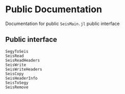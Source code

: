 # Public Documentation

Documentation for public `SeisMain.jl` public interface


## Public interface


```@docs
SegyToSeis
SeisRead
SeisReadHeaders
SeisWrite
SeisWriteHeaders
SeisCopy
SeisHeaderInfo
SeisToSegy
SeisRemove
```
